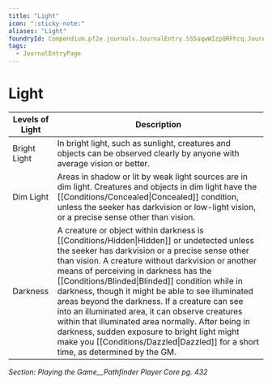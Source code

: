 ```yaml
---
title: "Light"
icon: ":sticky-note:"
aliases: "Light"
foundryId: Compendium.pf2e.journals.JournalEntry.S55aqwWIzpQRFhcq.JournalEntryPage.pW3Q267nqiRu4h38
tags:
  - JournalEntryPage
---
```


# Light
  

| Levels of Light | Description |
| --- | --- |
| Bright Light | In bright light, such as sunlight, creatures and objects can be observed clearly by anyone with average vision or better. |
| Dim Light | Areas in shadow or lit by weak light sources are in dim light. Creatures and objects in dim light have the [[Conditions/Concealed\|Concealed]] condition, unless the seeker has darkvision or low-light vision, or a precise sense other than vision. |
| Darkness | A creature or object within darkness is [[Conditions/Hidden\|Hidden]] or undetected unless the seeker has darkvision or a precise sense other than vision. A creature without darkvision or another means of perceiving in darkness has the [[Conditions/Blinded\|Blinded]] condition while in darkness, though it might be able to see illuminated areas beyond the darkness. If a creature can see into an illuminated area, it can observe creatures within that illuminated area normally. After being in darkness, sudden exposure to bright light might make you [[Conditions/Dazzled\|Dazzled]] for a short time, as determined by the GM. |

_Section: Playing the Game__Pathfinder Player Core pg. 432_
